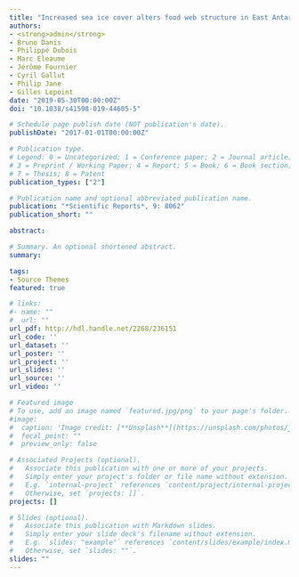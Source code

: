 ```yaml
---
title: "Increased sea ice cover alters food web structure in East Antarctica"
authors:
- <strong>admin</strong>
- Bruno Danis
- Philippe Dubois
- Marc Eleaume
- Jérôme Fournier
- Cyril Gallut
- Philip Jane
- Gilles Lepoint
date: "2019-05-30T00:00:00Z"
doi: "10.1038/s41598-019-44605-5"

# Schedule page publish date (NOT publication's date).
publishDate: "2017-01-01T00:00:00Z"

# Publication type.
# Legend: 0 = Uncategorized; 1 = Conference paper; 2 = Journal article;
# 3 = Preprint / Working Paper; 4 = Report; 5 = Book; 6 = Book section;
# 7 = Thesis; 8 = Patent
publication_types: ["2"]

# Publication name and optional abbreviated publication name.
publication: "*Scientific Reports*, 9: 8062"
publication_short: ""

abstract: 

# Summary. An optional shortened abstract.
summary: 

tags:
- Source Themes
featured: true

# links:
#- name: ""
#  url: ""
url_pdf: http://hdl.handle.net/2268/236151
url_code: ''
url_dataset: ''
url_poster: ''
url_project: ''
url_slides: ''
url_source: ''
url_video: ''

# Featured image
# To use, add an image named `featured.jpg/png` to your page's folder. 
#image:
#  caption: 'Image credit: [**Unsplash**](https://unsplash.com/photos/jdD8gXaTZsc)'
#  focal_point: ""
#  preview_only: false

# Associated Projects (optional).
#   Associate this publication with one or more of your projects.
#   Simply enter your project's folder or file name without extension.
#   E.g. `internal-project` references `content/project/internal-project/index.md`.
#   Otherwise, set `projects: []`.
projects: []

# Slides (optional).
#   Associate this publication with Markdown slides.
#   Simply enter your slide deck's filename without extension.
#   E.g. `slides: "example"` references `content/slides/example/index.md`.
#   Otherwise, set `slides: ""`.
slides: ""
---
```


